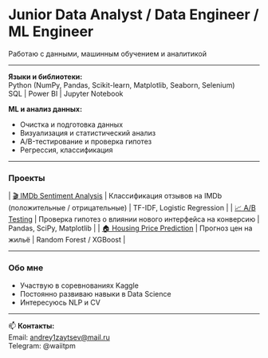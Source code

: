 # **Junior Data Analyst / Data Engineer / ML Engineer** 
Работаю с данными, машинным обучением и аналитикой

---

**Языки и библиотеки:**  
Python (NumPy, Pandas, Scikit-learn, Matplotlib, Seaborn, Selenium)  
SQL | Power BI | Jupyter Notebook

**ML и анализ данных:**  
- Очистка и подготовка данных
- Визуализация и статистический анализ
- A/B-тестирование и проверка гипотез  
- Регрессия, классификация

---

### Проекты

| [🎬 IMDb Sentiment Analysis](https://github.com/tiiaw/imdb-sentiment-analysis) | Классификация отзывов на IMDb (положительные / отрицательные) | TF-IDF, Logistic Regression |
| [📈 A/B Testing](https://github.com/tiiaw/a-b-test) | Проверка гипотез о влиянии нового интерфейса на конверсию | Pandas, SciPy, Matplotlib |
| [🏠 Housing Price Prediction](https://github.com/tiiaw/house-price-prediction) | Прогноз цен на жильё | Random Forest / XGBoost |

---

###  Обо мне
- Участвую в соревнованиях Kaggle  
- Постоянно развиваю навыки в Data Science  
- Интересуюсь NLP и CV

---

📫 **Контакты:**  
Email: andrey1zaytsev@mail.ru  
Telegram: @waiitpm

